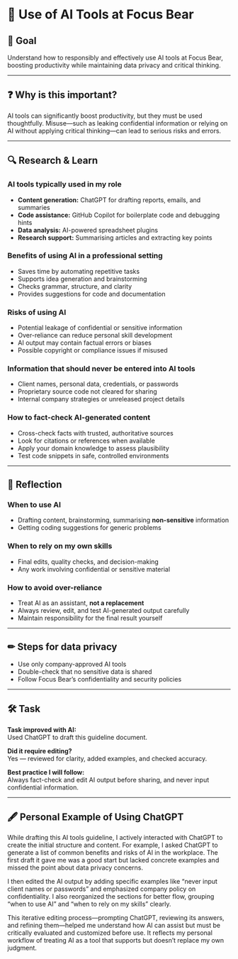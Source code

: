 # 🤖 Use of AI Tools at Focus Bear

## 🎯 Goal  
Understand how to responsibly and effectively use AI tools at Focus Bear, boosting productivity while maintaining data privacy and critical thinking.

---

## ❓ Why is this important?  
AI tools can significantly boost productivity, but they must be used thoughtfully. Misuse—such as leaking confidential information or relying on AI without applying critical thinking—can lead to serious risks and errors.

---

## 🔍 Research & Learn

### AI tools typically used in my role  
- **Content generation:** ChatGPT for drafting reports, emails, and summaries  
- **Code assistance:** GitHub Copilot for boilerplate code and debugging hints  
- **Data analysis:** AI-powered spreadsheet plugins  
- **Research support:** Summarising articles and extracting key points  

### Benefits of using AI in a professional setting  
- Saves time by automating repetitive tasks  
- Supports idea generation and brainstorming  
- Checks grammar, structure, and clarity  
- Provides suggestions for code and documentation  

### Risks of using AI  
- Potential leakage of confidential or sensitive information  
- Over-reliance can reduce personal skill development  
- AI output may contain factual errors or biases  
- Possible copyright or compliance issues if misused  

### Information that should **never** be entered into AI tools  
- Client names, personal data, credentials, or passwords  
- Proprietary source code not cleared for sharing  
- Internal company strategies or unreleased project details  

### How to fact-check AI-generated content  
- Cross-check facts with trusted, authoritative sources  
- Look for citations or references when available  
- Apply your domain knowledge to assess plausibility  
- Test code snippets in safe, controlled environments  

---

## 📝 Reflection

### When to use AI  
- Drafting content, brainstorming, summarising **non-sensitive** information  
- Getting coding suggestions for generic problems  

### When to rely on my own skills  
- Final edits, quality checks, and decision-making  
- Any work involving confidential or sensitive material  

### How to avoid over-reliance  
- Treat AI as an assistant, **not a replacement**  
- Always review, edit, and test AI-generated output carefully  
- Maintain responsibility for the final result yourself  

---

## ✏ Steps for data privacy  
- Use only company-approved AI tools  
- Double-check that no sensitive data is shared  
- Follow Focus Bear’s confidentiality and security policies  

---

## 🛠️ Task

**Task improved with AI:**  
Used ChatGPT to draft this guideline document.

**Did it require editing?**  
Yes — reviewed for clarity, added examples, and checked accuracy.

**Best practice I will follow:**  
Always fact-check and edit AI output before sharing, and never input confidential information.

---

## 🖋️ Personal Example of Using ChatGPT

While drafting this AI tools guideline, I actively interacted with ChatGPT to create the initial structure and content. For example, I asked ChatGPT to generate a list of common benefits and risks of AI in the workplace. The first draft it gave me was a good start but lacked concrete examples and missed the point about data privacy concerns. 

I then edited the AI output by adding specific examples like “never input client names or passwords” and emphasized company policy on confidentiality. I also reorganized the sections for better flow, grouping “when to use AI” and “when to rely on my skills” clearly.

This iterative editing process—prompting ChatGPT, reviewing its answers, and refining them—helped me understand how AI can assist but must be critically evaluated and customized before use. It reflects my personal workflow of treating AI as a tool that supports but doesn’t replace my own judgment.

